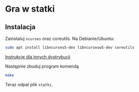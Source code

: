 # Gra w statki

## Instalacja
Zainstaluj `ncurses` oraz coreutils. Na Debianie/Ubuntu:
```bash
sudo apt install libncurses5-dev libncursesw5-dev coreutils
```  
[Instrukcje dla innych dystrybucji](https://www.cyberciti.biz/faq/linux-install-ncurses-library-headers-on-debian-ubuntu-centos-fedora)
  
Następnie zbuduj program komendą
```bash
make
```
  
Teraz odpal plik `statki`.
